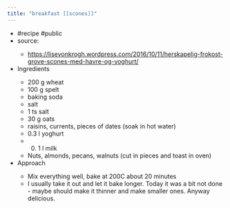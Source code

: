 ```yaml
---
title: "breakfast [[scones]]"
---
```


- #recipe #public<span id='yfJKnxNhD'/>
- source:<span id='tnwYgJh4l'/>
    - https://lisevonkrogh.wordpress.com/2016/10/11/herskapelig-frokost-grove-scones-med-havre-og-yoghurt/<span id='wDZX6eEne'/>
- Ingredients<span id='pdgNP2kJE'/>
    - 200 g wheat<span id='fjJfA0Qxs'/>
    - 100 g spelt<span id='KOoSMAQSy'/>
    - baking soda<span id='bubPI6DYY'/>
    - salt<span id='w29I6_Nom'/>
    - 1 ts salt<span id='5PAXhqtWB'/>
    - 30 g oats<span id='kfYKvmUgp'/>
    - raisins, currents, pieces of dates (soak in hot water)<span id='pY9EBn-oL'/>
    - 0.3 l yoghurt<span id='-JhKqKS1h'/>
    - 0. 1 l milk<span id='L6b5zvCHP'/>
    - Nuts, almonds, pecans, walnuts (cut in pieces and toast in oven)<span id='0i6i9WsR7'/>
- Approach<span id='mHun2yS4k'/>
    - Mix everything well, bake at 200C about 20 minutes<span id='RyNThjSWq'/>
    - I usually take it out and let it bake longer. Today it was a bit not done - maybe should make it thinner and make smaller ones. Anyway delicious.<span id='6piIgleSg'/>
